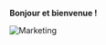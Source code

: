 **Bonjour et bienvenue !**

![Marketing](https://stupefied-rosalind-bc906f.netlify.app/images/Marketing_accueil.jpg)